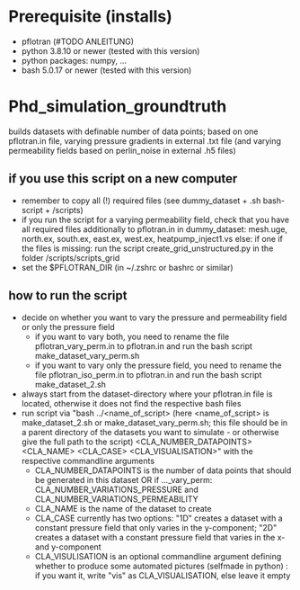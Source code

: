 # Prerequisite (installs)
- pflotran (#TODO ANLEITUNG)
- python 3.8.10 or newer (tested with this version)
- python packages: numpy, ...
- bash 5.0.17 or newer (tested with this version)

# Phd_simulation_groundtruth
builds datasets with definable number of data points; based on one pflotran.in file, varying pressure gradients in external .txt file (and varying permeability fields based on perlin_noise in external .h5 files)

## if you use this script on a new computer
- remember to copy all (!) required files (see dummy_dataset + .sh bash-script + /scripts)
- if you run the script for a varying permeability field, check that you have all required files additionally to pflotran.in in dummy_dataset: mesh.uge, north.ex, south.ex, east.ex, west.ex, heatpump_inject1.vs
    else: if one if the files is missing: run the script create_grid_unstructured.py in the folder /scripts/scripts_grid
- set the $PFLOTRAN_DIR (in ~/.zshrc or bashrc or similar)

## how to run the script
- decide on whether you want to vary the pressure and permeability field or only the pressure field
    - if you want to vary both, you need to rename the file pflotran_vary_perm.in to pflotran.in and run the bash script make_dataset_vary_perm.sh
    - if you want to vary only the pressure field, you need to rename the file pflotran_iso_perm.in to pflotran.in and run the bash script make_dataset_2.sh
- always start from the dataset-directory where your pflotran.in file is located, otherwise it does not find the respective bash files
- run script via "bash ../<name_of_script> (here <name_of_script> is make_dataset_2.sh or make_dataset_vary_perm.sh; this file should be in a parent directory of the datasets you want to simulate - or otherwise give the full path to the script) <CLA_NUMBER_DATAPOINTS> <CLA_NAME> <CLA_CASE> <CLA_VISUALISATION>" with the respective commandline arguments
    - CLA_NUMBER_DATAPOINTS is the number of data points that should be generated in this dataset OR if ..._vary_perm: CLA_NUMBER_VARIATIONS_PRESSURE and CLA_NUMBER_VARIATIONS_PERMEABILITY
    - CLA_NAME is the name of the dataset to create
    - CLA_CASE currently has two options: "1D" creates a dataset with a constant pressure field that only varies in the y-component; "2D" creates a dataset with a constant pressure field that varies in the x- and y-component
    - CLA_VISULISATION is an optional commandline argument defining whether to produce some automated pictures (selfmade in python) : if you want it, write "vis" as CLA_VISUALISATION, else leave it empty